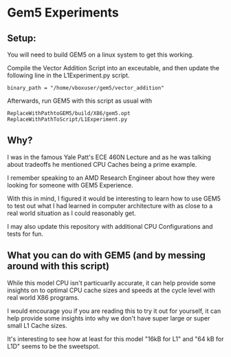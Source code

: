 # Gem5 Experiments

## Setup:

You will need to build GEM5 on a linux system to get this working.

Compile the Vector Addition Script into an exceutable, and then update the following line in the L1Experiment.py script.
```
binary_path = "/home/vboxuser/gem5/vector_addition"
```

Afterwards, run GEM5 with this script as usual with
```
ReplaceWithPathtoGEM5/build/X86/gem5.opt ReplaceWithPathToScript/L1Experiment.py
```

## Why?

I was in the famous Yale Patt's ECE 460N Lecture and as he was talking about tradeoffs he mentioned CPU Caches being a prime example. 

I remember speaking to an AMD Research Engineer about how they were looking for someone with GEM5 Experience.

With this in mind, I figured it would be interesting to learn how to use GEM5 to test out what I had learned in computer architecture with as close to a real world situation as I could reasonably get.

I may also update this repository with additional CPU Configurations and tests for fun.

## What you can do with GEM5 (and by messing around with this script)

While this model CPU isn't particuarlly accurate, it can help provide some insights on to optimal CPU cache sizes and speeds at the cycle level with real world X86 programs.

I would encourage you if you are reading this to try it out for yourself, it can help provide some insights into why we don't have super large or super small L1 Cache sizes.

It's interesting to see how at least for this model "16kB for L1" and "64 kB for L1D" seems to be the sweetspot.


